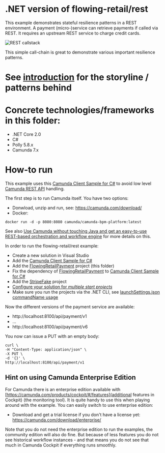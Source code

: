 # .NET version of flowing-retail/rest

This example demonstrates stateful resilience patterns in a REST environment. A payment (micro-)service can retrieve payments if called via REST. It requires an upstream REST service to charge credit cards.

![REST callstack](../../docsresilience-patterns/situation.png)

This simple call-chain is great to demonstrate various important resilience patterns.

# See [introduction](../../README.md) for the storyline / patterns behind

# Concrete technologies/frameworks in this folder:

* .NET Core 2.0
* C#
* Polly 5.8.x
* Camunda 7.x

# How-to run

This example uses this [Camunda Client Sample for C#](https://github.com/berndruecker/camunda-dot-net-showcase/tree/master/CamundaClient) to avoid low level [Camunda REST API](https://docs.camunda.org/manual/latest/reference/rest/) handling. 

The first step is to run Camunda itself. You have two options:

* Donwload, unzip and run, see: https://camunda.com/download/
* Docker: 
```
docker run -d -p 8080:8080 camunda/camunda-bpm-platform:latest
```
See also [Use Camunda without touching Java and get an easy-to-use REST-based orchestration and workflow engine](https://blog.bernd-ruecker.com/use-camunda-without-touching-java-and-get-an-easy-to-use-rest-based-orchestration-and-workflow-7bdf25ac198e) for more details on this.


In order to run the flowing-retail/rest example:

* Create a new solution in Visual Studio
* Add the [Camunda Client Sample for C#](https://github.com/berndruecker/camunda-dot-net-showcase/tree/master/CamundaClient)
* Add the [FlowingRetailPayment](FlowingRetailPayment.csproj) project (this folder)
* Fix the dependency of [FlowingRetailPayment](FlowingRetailPayment.csproj) to [Camunda Client Sample for C#](https://github.com/berndruecker/camunda-dot-net-showcase/tree/master/CamundaClient)
* Add the [StripeFake](../stripe-fake/StripeFake.csproj) project 
* [Configure your solution for *multiple start projects*](https://msdn.microsoft.com/en-us/library/ms165413.aspx)
* Make sure you run the projects via the .NET CLI, see [launchSettings.json commandName usage](https://stackoverflow.com/questions/44645775/launchsettings-json-commandname-usage)

Now the different versions of the payment service are available:

* http://localhost:8100/api/payment/v1
* ...
* http://localhost:8100/api/payment/v6

You now can issue a PUT with an empty body:

```
curl \
-H "Content-Type: application/json" \
-X PUT \
-d '{}' \
http://localhost:8100/api/payment/v1
```


## Hint on using Camunda Enterprise Edition

For Camunda there is an enterprise edition available with [https://camunda.com/products/cockpit/#/features](additional features in Cockpit) (the monitoring tool). It is quite handy to use this when playing around with the example. You can easily switch to use enterprise edition:

* Download and get a trial license if you don't have a license yet: https://camunda.com/download/enterprise/

Note that you do not need the enterprise edition to run the examples, the community edition will also do fine. But because of less features you do not see historical workflow instances - and that means you do not see that much in Camunda Cockpit if everything runs smoothly.
